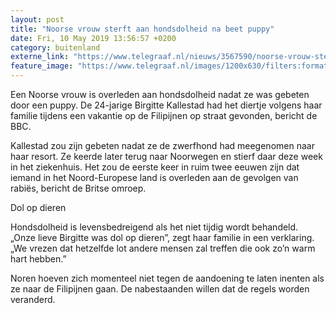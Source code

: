 ```yaml
---
layout: post
title: "Noorse vrouw sterft aan hondsdolheid na beet puppy"
date: Fri, 10 May 2019 13:56:57 +0200
category: buitenland
externe_link: "https://www.telegraaf.nl/nieuws/3567590/noorse-vrouw-sterft-aan-hondsdolheid-na-beet-puppy"
feature_image: "https://www.telegraaf.nl/images/1200x630/filters:format(jpeg):quality(80)/cdn-kiosk-api.telegraaf.nl/cd2c6fec-731e-11e9-ad86-0218eaf05005.jpg"
---
```


<p class="intro">Een Noorse vrouw is overleden aan hondsdolheid nadat ze was gebeten door een puppy. De 24-jarige Birgitte Kallestad had het diertje volgens haar familie tijdens een vakantie op de Filipijnen op straat gevonden, bericht de BBC.</p> <p>Kallestad zou zijn gebeten nadat ze de zwerfhond had meegenomen naar haar resort. Ze keerde later terug naar Noorwegen en stierf daar deze week in het ziekenhuis. Het zou de eerste keer in ruim twee eeuwen zijn dat iemand in het Noord-Europese land is overleden aan de gevolgen van rabiës, bericht de Britse omroep.</p><p>Dol op dieren</p><p>Hondsdolheid is levensbedreigend als het niet tijdig wordt behandeld. „Onze lieve Birgitte was dol op dieren”, zegt haar familie in een verklaring. „We vrezen dat hetzelfde lot andere mensen zal treffen die ook zo’n warm hart hebben.”</p><p>Noren hoeven zich momenteel niet tegen de aandoening te laten inenten als ze naar de Filipijnen gaan. De nabestaanden willen dat de regels worden veranderd.</p>
